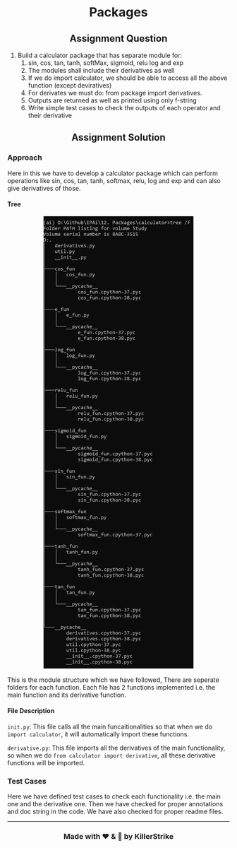 <h1 align="center">Packages</h1>

<h2 align="center"> Assignment Question </h2>

1. Build a calculator package that has separate module for:
   1. sin, cos, tan, tanh, softMax, sigmoid, relu log and exp
   2. The modules shall include their derivatives as well
   3. If we do import calculator, we should be able to access all the above function (except deviratives)
   4. For derivates we must do: from package import derivatives. 
   5. Outputs are returned as well as printed using only f-string
   6. Write simple test cases to check the outputs of each operator and their derivative

<h2 align="center"> Assignment Solution </h2>

### Approach

Here in this we have to develop a calculator package which can perform operations like sin, cos, tan, tanh, softmax, relu, log and exp and can also give derivatives of those.


#### Tree

<div align="center">
  <center>
    <img src="Assets/Package_Tree.JPG"">
  </center>
</div>

This is the module structure which we have followed, There are seperate folders for each function. Each file has 2 functions implemented i.e. the main function and its derivative function.

#### File Description

`init.py`: This file calls all the main funcaitionalities so that when we do `import calculator`, it will automatically import these functions.

`derivative.py`: This file imports all the derivatives of the main functionality, so when we do `from calculator import derivative`, all these derivative functions will be imported.

### Test Cases

Here we have defined test cases to check each functionality i.e. the main one and the derivative one. Then we have checked for proper annotations and doc string in the code. We have also checked for proper readme files.

---
<h3 align = "center"> Made with ❤ & 🍻 by KillerStrike</h3>